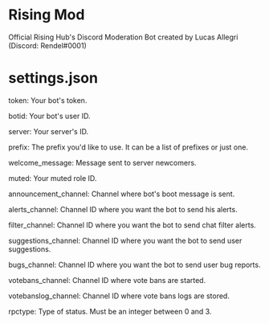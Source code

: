 # Rising Mod
Official Rising Hub's Discord Moderation Bot created by Lucas Allegri (Discord: Rendel#0001)

# settings.json

token: Your bot's token.

botid: Your bot's user ID.

server: Your server's ID.

prefix: The prefix you'd like to use. It can be a list of prefixes or just one.

welcome_message: Message sent to server newcomers.

muted: Your muted role ID.

announcement_channel: Channel where bot's boot message is sent.

alerts_channel: Channel ID where you want the bot to send his alerts.

filter_channel: Channel ID where you want the bot to send chat filter alerts.

suggestions_channel: Channel ID where you want the bot to send user suggestions.

bugs_channel: Channel ID where you want the bot to send user bug reports.

votebans_channel: Channel ID where vote bans are started.

votebanslog_channel: Channel ID where vote bans logs are stored.

rpctype: Type of status. Must be an integer between 0 and 3.

